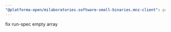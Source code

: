 ```yaml
---
"@platforma-open/milaboratories.software-small-binaries.mnz-client": patch
---
```


fix run-spec empty array
